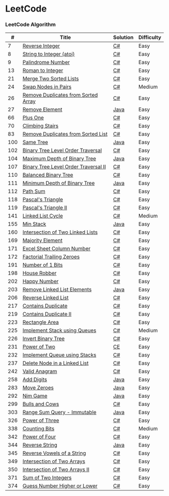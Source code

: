 #
# LeetCode

### **LeetCode Algorithm**

| # | Title | Solution | Difficulty |
| ------ | ------ | ------ | ------ |
| 7 | [Reverse Integer](https://oj.leetcode.com/problems/reverse-integer/) | [C#](https://github.com/UtahC/leetcode/blob/master/algorithms/reverse-integer/reverse-integer.cs) | Easy |
| 8 | [String to Integer (atoi)](https://oj.leetcode.com/problems/string-to-integer-atoi/) | [C#](https://github.com/UtahC/leetcode/blob/master/algorithms/string-to-integer/string-to-integer.cs) | Easy |
| 9 | [Palindrome Number](https://oj.leetcode.com/problems/palindrome-number/) | [C#](https://github.com/UtahC/leetcode/blob/master/algorithms/palindrome-number/palindrome-number.cs) | Easy |
| 13 | [Roman to Integer](https://oj.leetcode.com/problems/roman-to-integer/) | [C#](https://github.com/UtahC/leetcode/blob/master/algorithms/roman-to-integer/roman-to-integer.cs) | Easy |
| 21 | [Merge Two Sorted Lists](https://oj.leetcode.com/problems/merge-two-sorted-lists/) | [C#](https://github.com/UtahC/leetcode/blob/master/algorithms/merge-two-sorted-lists/merge-two-sorted-lists.cs) | Easy |
| 24 | [Swap Nodes in Pairs](https://oj.leetcode.com/problems/swap-nodes-in-pairs/) | [C#](https://github.com/UtahC/leetcode/blob/master/algorithms/swap-nodes-in-pairs/swap-nodes-in-pairs.cs) | Medium |
| 26 | [Remove Duplicates from Sorted Array](https://oj.leetcode.com/problems/remove-duplicates-from-sorted-array/) | [C#](https://github.com/UtahC/leetcode/blob/master/algorithms/remove-duplicates-from-sorted-array/remove-duplicates-from-sorted-array.cs) | Easy |
| 27 | [Remove Element](https://oj.leetcode.com/problems/remove-element/) | [Java](https://github.com/UtahC/leetcode/blob/master/algorithms/remove-element/remove-element.java) | Easy |
| 66 | [Plus One](https://oj.leetcode.com/problems/plus-one/) | [C#](https://github.com/UtahC/leetcode/blob/master/algorithms/plus-one/plus-one.cs) | Easy |
| 70 | [Climbing Stairs](https://oj.leetcode.com/problems/climbing-stairs/) | [C#](https://github.com/UtahC/leetcode/blob/master/algorithms/climbing-stairs/climbing-stairs.cs) | Easy |
| 83 | [Remove Duplicates from Sorted List](https://oj.leetcode.com/problems/remove-duplicates-from-sorted-list/) | [C#](https://github.com/UtahC/leetcode/blob/master/algorithms/remove-duplicates-from-sorted-list/remove-duplicates-from-sorted-list.cs) | Easy |
| 100 | [Same Tree](https://oj.leetcode.com/problems/same-tree/) | [Java](https://github.com/UtahC/leetcode/blob/master/algorithms/same-tree/same-tree.java) | Easy |
| 102 | [Binary Tree Level Order Traversal](https://oj.leetcode.com/problems/binary-tree-level-order-traversal/) | [C#](https://github.com/UtahC/leetcode/blob/master/algorithms/binary-tree-level-order-traversal/binary-tree-level-order-traversal.cs) | Easy |
| 104 | [Maximum Depth of Binary Tree](https://oj.leetcode.com/problems/maximum-depth-of-binary-tree/) | [Java](https://github.com/UtahC/leetcode/blob/master/algorithms/maximum-depth-of-binary-tree/maximum-depth-of-binary-tree.java) | Easy |
| 107 | [Binary Tree Level Order Traversal II](https://oj.leetcode.com/problems/binary-tree-level-order-traversal-ii/) | [C#](https://github.com/UtahC/leetcode/blob/master/algorithms/binary-tree-level-order-traversal-ii/binary-tree-level-order-traversal-ii.cs) | Easy |
| 110 | [Balanced Binary Tree](https://oj.leetcode.com/problems/balanced-binary-tree/) | [C#](https://github.com/UtahC/leetcode/blob/master/algorithms/balanced-binary-tree/balanced-binary-tree.cs) | Easy |
| 111 | [Minimum Depth of Binary Tree](https://oj.leetcode.com/problems/minimum-depth-of-binary-tree/) | [Java](https://github.com/UtahC/leetcode/blob/master/algorithms/minimum-depth-of-binary-tree/minimum-depth-of-binary-tree.java) | Easy |
| 112 | [Path Sum](https://oj.leetcode.com/problems/path-sum/) | [C#](https://github.com/UtahC/leetcode/blob/master/algorithms/path-sum/path-sum.cs) | Easy |
| 118 | [Pascal&#39;s Triangle](https://oj.leetcode.com/problems/pascals-triangle/) | [C#](https://github.com/UtahC/leetcode/blob/master/algorithms/pascals-triangle/pascals-triangle.cs) | Easy |
| 119 | [Pascal&#39;s Triangle II](https://oj.leetcode.com/problems/pascals-triangle-ii/) | [C#](https://github.com/UtahC/leetcode/blob/master/algorithms/pascals-triangle-ii/pascals-triangle-ii.cs) | Easy |
| 141 | [Linked List Cycle](https://oj.leetcode.com/problems/linked-list-cycle/) | [C#](https://github.com/UtahC/leetcode/blob/master/algorithms/linked-list-cycle/linked-list-cycle.cs) | Medium |
| 155 | [Min Stack](https://oj.leetcode.com/problems/min-stack/) | [Java](https://github.com/UtahC/leetcode/blob/master/algorithms/min-stack/min-stack.java) | Easy |
| 160 | [Intersection of Two Linked Lists](https://oj.leetcode.com/problems/intersection-of-two-linked-lists/) | [C#](https://github.com/UtahC/leetcode/blob/master/algorithms/intersection-of-two-linked-lists/intersection-of-two-linked-lists.cs) | Easy |
| 169 | [Majority Element](https://oj.leetcode.com/problems/majority-element/) | [C#](https://github.com/UtahC/leetcode/blob/master/algorithms/majority-element/majority-element.cs) | Easy |
| 171 | [Excel Sheet Column Number](https://oj.leetcode.com/problems/excel-sheet-column-number/) | [C#](https://github.com/UtahC/leetcode/blob/master/algorithms/excel-sheet-column-number/excel-sheet-column-number.cs) | Easy |
| 172 | [Factorial Trailing Zeroes](https://oj.leetcode.com/problems/factorial-trailing-zeroes/) | [C#](https://github.com/UtahC/leetcode/blob/master/algorithms/factorial-trailing-zeroes/factorial-trailing-zeroes.cs) | Easy |
| 191 | [Number of 1 Bits](https://oj.leetcode.com/problems/number-of-1-bits/) | [C#](https://github.com/UtahC/leetcode/blob/master/algorithms/number-of-1-bits/number-of-1-bits.cs) | Easy |
| 198 | [House Robber](https://leetcode.com/problems/house-robber/) | [C#](https://github.com/UtahC/leetcode/blob/master/algorithms/house-robber/house-robber.cs) | Easy |
| 202 | [Happy Number](https://leetcode.com/problems/happy-number/) | [C#](https://github.com/UtahC/leetcode/blob/master/algorithms/happy-number/happy-number.cs) | Easy |
| 203 | [Remove Linked List Elements](https://leetcode.com/problems/remove-linked-list-elements/) | [Java](https://github.com/UtahC/leetcode/blob/master/algorithms/remove-linked-list-elements/remove-linked-list-elements.java) | Easy |
| 206 | [Reverse Linked List](https://leetcode.com/problems/reverse-linked-list/) | [C#](https://github.com/UtahC/leetcode/blob/master/algorithms/reverse-linked-list/reverse-linked-list.cs) | Easy |
| 217 | [Contains Duplicate](https://leetcode.com/problems/contains-duplicate/) | [C#](https://github.com/UtahC/leetcode/blob/master/algorithms/contains-duplicate/contains-duplicate.cs) | Easy |
| 219 | [Contains Duplicate II](https://leetcode.com/problems/contains-duplicate-ii/) | [C#](https://github.com/UtahC/leetcode/blob/master/algorithms/contains-duplicate-ii/contains-duplicate-ii.cs) | Easy |
| 223 | [Rectangle Area](https://leetcode.com/problems/rectangle-area/) | [C#](https://github.com/UtahC/leetcode/blob/master/algorithms/rectangle-area/rectangle-area.cs) | Easy |
| 225 | [Implement Stack using Queues](https://leetcode.com/problems/implement-stack-using-queues/) | [C#](https://github.com/UtahC/leetcode/blob/master/algorithms/implement-stack-using-queues/implement-stack-using-queues.cs) | Medium |
| 226 | [Invert Binary Tree](https://leetcode.com/problems/invert-binary-tree/) | [C#](https://github.com/UtahC/leetcode/blob/master/algorithms/invert-binary-tree/invert-binary-tree.java) | Easy |
| 231 | [Power of Two](https://leetcode.com/problems/power-of-two/) | [CE](https://github.com/UtahC/leetcode/blob/master/algorithms/power-of-two/power-of-two.cs) | Easy |
| 232 | [Implement Queue using Stacks](https://leetcode.com/problems/implement-queue-using-stacks/) | [C#](https://github.com/UtahC/leetcode/blob/master/algorithms/implement-queue-using-stacks/implement-queue-using-stacks.cs) | Easy |
| 237 | [Delete Node in a Linked List](https://leetcode.com/problems/delete-node-in-a-linked-list/) | [C#](https://github.com/UtahC/leetcode/blob/master/algorithms/delete-node-in-a-linked-list/delete-node-in-a-linked-list.cs) | Easy |
| 242 | [Valid Anagram](https://leetcode.com/problems/valid-anagram/) | [C#](https://github.com/UtahC/leetcode/blob/master/algorithms/valid-anagram/valid-anagram.cs) | Easy |
| 258 | [Add Digits](https://leetcode.com/problems/add-digits/) | [Java](https://github.com/UtahC/leetcode/blob/master/algorithms/add-digits/add-digits.java) | Easy |
| 283 | [Move Zeroes](https://leetcode.com/problems/move-zeroes/) | [Java](https://github.com/UtahC/leetcode/blob/master/algorithms/move-zeroes/move-zeroes.java) | Easy |
| 292 | [Nim Game](https://leetcode.com/problems/nim-game/) | [Java](https://github.com/UtahC/leetcode/blob/master/algorithms/nim-game/nim-game.java) | Easy |
| 299 | [Bulls and Cows](https://leetcode.com/problems/bulls-and-cows/) | [C#](https://github.com/UtahC/leetcode/blob/master/algorithms/bulls-and-cows/bulls-and-cows.cs) | Easy |
| 303 | [Range Sum Query - Immutable](https://leetcode.com/problems/range-sum-query-immutable/) | [Java](https://github.com/UtahC/leetcode/blob/master/algorithms/range-sum-query-immutable/range-sum-query-immutable.java) | Easy |
| 326 | [Power of Three](https://leetcode.com/problems/power-of-three/) | [C#](https://github.com/UtahC/leetcode/blob/master/algorithms/power-of-three/power-of-three.cs) | Easy |
| 338 | [Counting Bits](https://leetcode.com/problems/counting-bits/) | [C#](https://github.com/UtahC/leetcode/blob/master/algorithms/counting-bits/counting-bits.cs) | Medium |
| 342 | [Power of Four](https://leetcode.com/problems/power-of-four/) | [C#](https://github.com/UtahC/leetcode/blob/master/algorithms/power-of-four/power-of-four.cs) | Easy |
| 344 | [Reverse String](https://leetcode.com/problems/reverse-string/) | [Java](https://github.com/UtahC/leetcode/blob/master/algorithms/reverse-string/reverse-string.java) | Easy |
| 345 | [Reverse Vowels of a String](https://leetcode.com/problems/reverse-vowels-of-a-string/) | [C#](https://github.com/UtahC/leetcode/blob/master/algorithms/reverse-vowels-of-a-string/reverse-vowels-of-a-string.cs) | Easy |
| 349 | [Intersection of Two Arrays](https://leetcode.com/problems/intersection-of-two-arrays/) | [C#](https://github.com/UtahC/leetcode/blob/master/algorithms/intersection-of-two-arrays/intersection-of-two-arrays.java) | Easy |
| 350 | [Intersection of Two Arrays II](https://leetcode.com/problems/intersection-of-two-arrays-ii/) | [C#](https://github.com/UtahC/leetcode/blob/master/algorithms/intersection-of-two-arrays-ii/intersection-of-two-arrays-ii.cs) | Easy |
| 371 | [Sum of Two Integers](https://leetcode.com/problems/sum-of-two-integers/) | [C#](https://github.com/UtahC/leetcode/blob/master/algorithms/sum-of-two-integers/sum-of-two-integers.cs) | Easy |
| 374 | [Guess Number Higher or Lower](https://leetcode.com/problems/guess-number-higher-or-lower/) | [C#](https://github.com/UtahC/leetcode/blob/master/algorithms/guess-number-higher-or-lower/guess-number-higher-or-lower.cs) | Easy |

